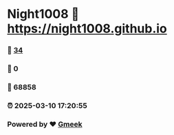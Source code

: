 # Night1008 :link: https://night1008.github.io 
### :page_facing_up: [34](https://night1008.github.io/tag.html) 
### :speech_balloon: 0 
### :hibiscus: 68858 
### :alarm_clock: 2025-03-10 17:20:55 
### Powered by :heart: [Gmeek](https://github.com/Meekdai/Gmeek)
